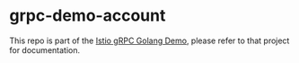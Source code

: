 # grpc-demo-account

This repo is part of the [Istio gRPC Golang Demo](https://github.com/drhelius/grpc-demo), please refer to that project for documentation.
